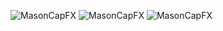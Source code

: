![MasonCapFX](https://www.tradingview.com/x/W17zjJ29/ "MasonCapFX")
![MasonCapFX](https://www.tradingview.com/x/cDoh5oYu/ "MasonCapFX")
![MasonCapFX](https://www.tradingview.com/x/XbSgSOlC/ "MasonCapFX")
